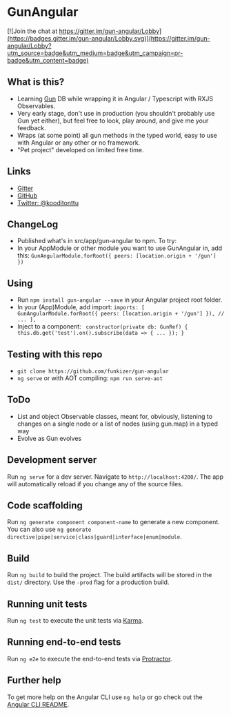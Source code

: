 # GunAngular

[![Join the chat at https://gitter.im/gun-angular/Lobby](https://badges.gitter.im/gun-angular/Lobby.svg)](https://gitter.im/gun-angular/Lobby?utm_source=badge&utm_medium=badge&utm_campaign=pr-badge&utm_content=badge)

## What is this?

- Learning [Gun](http://gun.js.org) DB while wrapping it in Angular / Typescript with RXJS Observables.
- Very early stage, don't use in production (you shouldn't probably use Gun yet either), but feel free to look, play around, and give me your feedback.
- Wraps (at some point) all gun methods in the typed world, easy to use with Angular or any other or no framework.
- "Pet project" developed on limited free time.

## Links
- [Gitter](https://gitter.im/gun-angular)
- [GitHub](https://github.com/funkizer/gun-angular)
- [Twitter: @kooditonttu](https://twitter.com/kooditonttu)

## ChangeLog
- Published what's in src/app/gun-angular to npm. To try: 
- In your AppModule or other module you want to use GunAngular in, add this:
 `GunAngularModule.forRoot({ peers: [location.origin + '/gun'] })`

## Using
- Run `npm install gun-angular --save` in your Angular project root folder.
- In your (App)Module, add import:
`
  imports: [
   GunAngularModule.forRoot({ peers: [location.origin + '/gun'] }),
    // ...
  ],
`
- Inject to a component:
`  constructor(private db: GunRef) { 
    this.db.get('test').on().subscribe(data => { ... });
} `

## Testing with this repo
- `git clone https://github.com/funkizer/gun-angular`
- `ng serve` or with AOT compiling: `npm run serve-aot`

## ToDo

- List and object Observable classes, meant for, obviously, listening to changes on a single node or a list of nodes (using gun.map) in a typed way
- Evolve as Gun evolves

## Development server

Run `ng serve` for a dev server. Navigate to `http://localhost:4200/`. The app will automatically reload if you change any of the source files.

## Code scaffolding

Run `ng generate component component-name` to generate a new component. You can also use `ng generate directive|pipe|service|class|guard|interface|enum|module`.

## Build

Run `ng build` to build the project. The build artifacts will be stored in the `dist/` directory. Use the `-prod` flag for a production build.

## Running unit tests

Run `ng test` to execute the unit tests via [Karma](https://karma-runner.github.io).

## Running end-to-end tests

Run `ng e2e` to execute the end-to-end tests via [Protractor](http://www.protractortest.org/).

## Further help

To get more help on the Angular CLI use `ng help` or go check out the [Angular CLI README](https://github.com/angular/angular-cli/blob/master/README.md).
